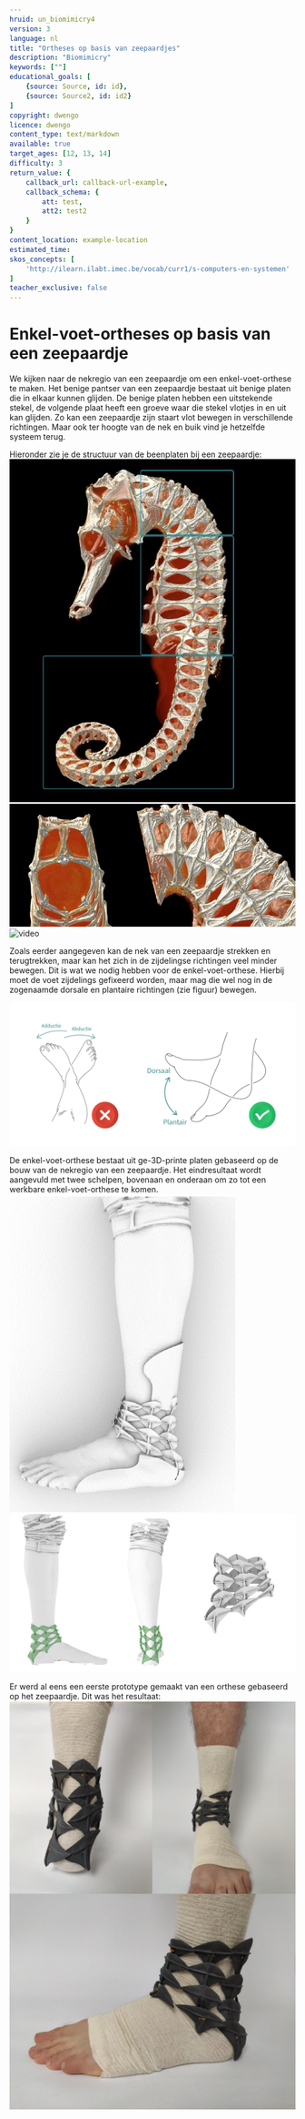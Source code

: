 ```yaml
---
hruid: un_biomimicry4
version: 3
language: nl
title: "Ortheses op basis van zeepaardjes"
description: "Biomimicry"
keywords: [""]
educational_goals: [
    {source: Source, id: id}, 
    {source: Source2, id: id2}
]
copyright: dwengo
licence: dwengo
content_type: text/markdown
available: true
target_ages: [12, 13, 14]
difficulty: 3
return_value: {
    callback_url: callback-url-example,
    callback_schema: {
        att: test,
        att2: test2
    }
}
content_location: example-location
estimated_time:
skos_concepts: [
    'http://ilearn.ilabt.imec.be/vocab/curr1/s-computers-en-systemen'
]
teacher_exclusive: false
---
```

# Enkel-voet-ortheses op basis van een zeepaardje

We kijken naar de nekregio van een zeepaardje om een enkel-voet-orthese te maken. Het benige pantser van een zeepaardje bestaat uit benige platen die in elkaar kunnen glijden. De benige platen hebben een uitstekende stekel, de volgende plaat heeft een groeve waar die stekel vlotjes in en uit kan glijden. Zo kan een zeepaardje zijn staart vlot bewegen in verschillende richtingen. Maar ook ter hoogte van de nek en buik vind je hetzelfde systeem terug.

Hieronder zie je de structuur van de beenplaten bij een zeepaardje:
![](embed/zeepaardjeanatomie.png "afbeelding") ![](embed/zeepaardjenek.png "afbeelding")
![](@https://youtu.be/tSinZHH0Aic "video") 

Zoals eerder aangegeven kan de nek van een zeepaardje strekken en terugtrekken, maar kan het zich in de zijdelingse richtingen veel minder bewegen. Dit is wat we nodig hebben voor de enkel-voet-orthese. Hierbij moet de voet zijdelings gefixeerd worden, maar mag die wel nog in de zogenaamde dorsale en plantaire richtingen (zie figuur) bewegen. 

![](embed/bewegingsrichtingen.jpg "afbeelding")

De enkel-voet-orthese bestaat uit ge-3D-printe platen gebaseerd op de bouw van de nekregio van een zeepaardje. Het eindresultaat wordt aangevuld met twee schelpen, bovenaan en onderaan om zo tot een werkbare enkel-voet-orthese te komen. 
![](embed/zeepaardje.png "afbeelding")
![](embed/orthese1.png "afbeelding")

Er werd al eens een eerste prototype gemaakt van een orthese gebaseerd op het zeepaardje. Dit was het resultaat:
![](embed/orthesereal.png "afbeelding")

